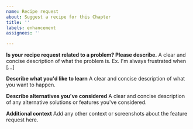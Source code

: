 ```yaml
---
name: Recipe request
about: Suggest a recipe for this Chapter
title: ''
labels: enhancement
assignees: ''

---
```


**Is your recipe request related to a problem? Please describe.**
A clear and concise description of what the problem is. Ex. I'm always frustrated when [...]

**Describe what you'd like to learn**
A clear and concise description of what you want to happen.

**Describe alternatives you've considered**
A clear and concise description of any alternative solutions or features you've considered.

**Additional context**
Add any other context or screenshots about the feature request here.
